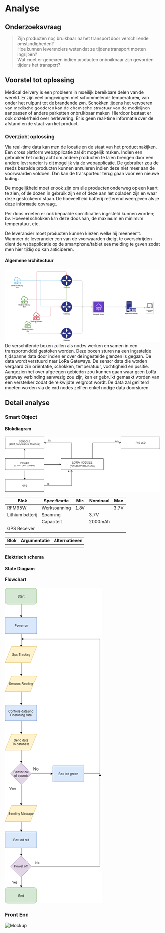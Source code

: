# Analyse

## Onderzoeksvraag

> Zijn producten nog bruikbaar na het transport door verschillende omstandigheden?  
> Hoe kunnen leveranciers weten dat ze tijdens transport moeten ingrijpen?  
> Wat moet er gebeuren indien producten onbruikbaar zijn geworden tijdens het transport?

## Voorstel tot oplossing

Medical delivery is een probleem in moeilijk bereikbare delen van de wereld. Er zijn veel omgevingen met schommelende temperaturen, van onder het nulpunt tot de brandende zon. Schokken tijdens het vervoeren van medische goederen kan de chemische structuur van de medicijnen aanpassen of andere pakketten onbruikbaar maken. Hierdoor bestaat er ook onzekerheid over herlevering.
Er is geen real-time informatie over de afstand en de staat van het product.

### Overzicht oplossing

Via real-time data kan men de locatie en de staat van het product nakijken. Een cross platform webapplicatie zal dit mogelijk maken. Indien een gebruiker het nodig acht om andere producten te laten brengen door een andere leverancier is dit mogelijk via de webapplicatie. De gebruiker zou de reeds bestelde producten kunnen annuleren indien deze niet meer aan de voorwaarden voldoen. Dan kan de transporteur terug gaan voor een nieuwe lading.

De mogelijkheid moet er ook zijn om alle producten onderweg op een kaart te zien, of de dozen in gebruik zijn en of deze aan het opladen zijn en waar deze gestockeerd staan. De hoeveelheid batterij resterend weergeven als je deze informatie opvraagt.

Per doos moeten er ook bepaalde specificaties ingesteld kunnen worden; bv. Hoeveel schokken kan deze doos aan, de maximum en minimum temperatuur, etc.

De leverancier moet producten kunnen kiezen welke hij meeneemt. Wanneer de leverancier een van de voorwaarden dreigt te overschrijden dient de webapplicatie op de smartphone/tablet een melding te geven zodat men hier tijdig op kan anticiperen.

#### Algemene architectuur

![Algemene architectuur](./img/algemene_architectuur.png)
De verschillende boxen zullen als nodes werken en samen in een transportmiddel gestoken worden. Deze boxen sturen na een ingestelde tijdspanne data door indien er over de ingestelde grenzen is gegaan. De data wordt verstuurd naar LoRa Gateways. De sensor data die worden vergaard zijn oriëntatie, schokken, temperatuur, vochtigheid en positie. Aangezien het over afgelegen gebieden zou kunnen gaan waar geen LoRa gateway verbinding aanwezig zou zijn, kan er gebruikt gemaakt worden van een versterker zodat de reikwijdte vergroot wordt. De data zal gefilterd moeten worden via de end nodes zelf en enkel nodige data doorsturen.

## Detail analyse

### Smart Object

#### Blokdiagram

![Mockup](./img/blockscheme.png)

| Blok             | Specificatie | Min  | Nominaal | Max  |
| ---------------- | ------------ | ---- | -------- | ---- |
| RFM95W           | Werkspanning | 1.8V |          | 3.7V |
| Lithium batterij | Spanning     |      | 3.7V     |      |
|                  | Capaciteit   |      | 2000mAh  |      |
| GPS Receiver     |              |      |          |      |

| Blok | Argumentatie | Alternatieven |
| ---- | ------------ | ------------- |
|      |              |               |
|      |              |               |

#### Elektrisch schema

#### State Diagram

#### Flowchart

![Flowchart](./img/flowchart.png)

### Front End

![Mockup](./img/mockup.png)
